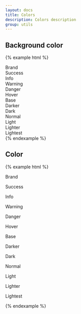 ```yaml
---
layout: docs
title: Colors
description: Colors description
group: utils
---
```


## Background color ##

{% example html %}
<div class="example-color">
   <div class="env-bg-color--brand">Brand</div>
   <div class="env-bg-color--success">Success</div>
   <div class="env-bg-color--info">Info</div>
   <div class="env-bg-color--warning">Warning</div>
   <div class="env-bg-color--danger">Danger</div>
   <div class="env-bg-color--hover">Hover</div>
   <div class="env-bg-color--base env-color--lighter">Base</div>
   <div class="env-bg-color--darker env-color--lighter">Darker</div>
   <div class="env-bg-color--dark">Dark</div>
   <div class="env-bg-color--normal">Normal</div>
   <div class="env-bg-color--light">Light</div>
   <div class="env-bg-color--lighter">Lighter</div>
   <div class="env-bg-color--lightest">Lightest</div>
</div>
{% endexample %}

## Color ##
{% example html %}
<div class="example-color">
   <p class="env-text env-color--brand">Brand</p>
   <p class="env-text env-color--success">Success</p>
   <p class="env-text env-color--info">Info</p>
   <p class="env-text env-color--warning">Warning</p>
   <p class="env-text env-color--danger">Danger</p>
   <p class="env-text env-color--hover">Hover</p>
   <p class="env-text env-color--base">Base</p>
   <p class="env-text env-color--darker">Darker</p>
   <p class="env-text env-color--dark">Dark</p>
   <p class="env-text env-color--normal">Normal</p>
   <p class="env-text env-color--light">Light</p>
   <p class="env-text env-color--lighter env-bg-color--dark">Lighter</p>
   <p class="env-text env-color--lightest env-bg-color--dark">Lightest</p>
</div>
{% endexample %}
